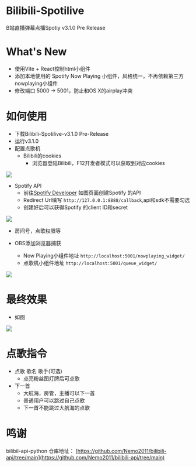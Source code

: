# Bilibili-Spotilive
B站直播弹幕点播Spotiy
v3.1.0 Pre Release

# What's New
- 使用Vite + React控制html小组件
- 添加本地使用的 Spotify Now Playing 小组件，风格统一，不再依赖第三方nowplaying小组件
- 修改端口 5000 -> 5001，防止和OS X的airplay冲突 

# 如何使用

- 下载Bilibili-Spotilive-v3.1.0 Pre-Release
- 运行v3.1.0
- 配置点歌机
  - Bilibili的cookies
    - 浏览器登陆Bilibili，F12开发者模式可以获取到对应cookies

![](https://github.com/jo4rchy/Bilibili-Spotilive/blob/main/resources/bilibili_cookies.png)

  - Spotify API
    - 前往[Spotify Developer](https://developer.spotify.com/dashboard) 如图页面创建Spotify 的API
    - Redirect Url填写 `http://127.0.0.1:8888/callback`,api和sdk不需要勾选
    - 创建好后可以获得Spotify 的client ID和secret

![](https://github.com/jo4rchy/Bilibili-Spotilive/blob/main/resources/spotify_api.png)

  - 房间号，点歌权限等

- OBS添加浏览器捕获
  - Now Playing小组件地址 `http://localhost:5001/nowplaying_widget/`
  - 点歌机小组件地址 `http://localhost:5001/queue_widget/`

![](https://github.com/jo4rchy/Bilibili-Spotilive/blob/main/resources/obs_urls.png)

# 最终效果
- 如图

![](https://github.com/jo4rchy/Bilibili-Spotilive/blob/main/resources/how_it_looks.png)

# 点歌指令
- 点歌 歌名 歌手(可选)
  - 点亮粉丝图灯牌后可点歌
- 下一首
  - 大航海，房管，主播可以下一首
  - 普通用户可以跳过自己点歌
  - 下一首不能跳过大航海的点歌

# 鸣谢
bilibil-api-python
仓库地址：
[https://github.com/Nemo2011/bilibili-api/tree/main](https://github.com/Nemo2011/bilibili-api/tree/main)
